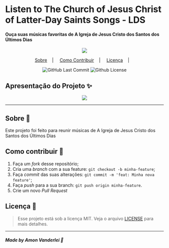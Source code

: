 <h1>Listen to The Church of Jesus Christ of Latter-Day Saints Songs - LDS</h1>
<h4>Ouça suas músicas favoritas de A Igreja de Jesus Cristo dos Santos dos Últimos Dias</h4>

<p align="center">
<image src="assets/logo.png"/></br>
</p>

<p align="center">
<a href="#sobre-memo">Sobre</a>&nbsp;&nbsp;&nbsp; | &nbsp;&nbsp;&nbsp;
<a href="#como-contribuir-">Como Contribuir</a>&nbsp;&nbsp;&nbsp; | &nbsp;&nbsp;&nbsp;
<a href="#licença-scroll">Licença</a>&nbsp;&nbsp;&nbsp; | &nbsp;&nbsp;&nbsp;
</p>

<p align="center">
<img alt="GitHub Last Commit" src="https://img.shields.io/github/last-commit/AmonVanderlei/LDS" />
<img alt="Github License" src="https://img.shields.io/github/license/AmonVanderlei/LDS" />
</p>

## Apresentação do Projeto :sparkles:

<p align="center">
<image src="assets/example.png" />
</p>

---

## Sobre :memo:

Este projeto foi feito para reunir músicas de A Igreja de Jesus Cristo dos Santos dos Últimos Dias

## Como contribuir 🤔

1. Faça um _fork_ desse repositório;
2. Cria uma _branch_ com a sua feature: `git checkout -b minha-feature`;
3. Faça _commit_ das suas alterações: `git commit -m 'feat: Minha nova feature'`;
4. Faça _push_ para a sua branch: `git push origin minha-feature`.
5. Crie um novo _Pull Request_

## Licença :scroll:

> Esse projeto está sob a licença MIT. Veja o arquivo [LICENSE](LICENSE) para mais detalhes.

---

##### Made by Amon Vanderlei :wave: